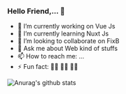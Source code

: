 ### Hello Friend,... 👋

- 🔭 I’m currently working on Vue Js
- 🌱 I’m currently learning Nuxt Js
- 👯 I’m looking to collaborate on FixB
- 💬 Ask me about Web kind of stuffs
- 📫 How to reach me: ...
- ⚡ Fun fact: 👨‍💻 👨‍💻 👨‍💻

![Anurag's github stats](https://github-readme-stats.vercel.app/api?username=thealoneprogrammer&count_private=true&show_icons=true)
